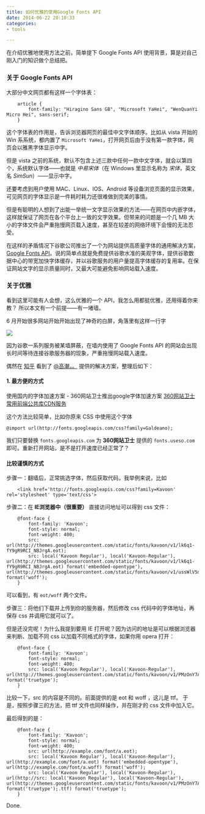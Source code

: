 ```yaml
---
title: 如何优雅的使用Google Fonts API
date: 2014-06-22 20:10:33
categories:
- tools

---
```


在介绍优雅地使用方法之前，简单提下 Google Fonts API 使用背景，算是对自己刚入门的知识做个总结把。

###  关于 Google Fonts API

大部分中文网页都有这样一个字体表：

```
	article {
		font-family: "Hiragino Sans GB", "Microsoft YaHei", "WenQuanYi Micro Hei", sans-serif;
	}
```

这个字体表的作用是，告诉浏览器网页的最佳中文字体顺序。比如从 vista 开始的 Win 系系统，都内置了 `Microsoft YaHei`，打开网页后由于没有第一款字体，网页会以雅黑字体显示中字。

但是 vista 之前的系统，默认不包含上述三款中任何一款中文字体，就会以第四个，系统默认字体——也就是 *中易宋体*（在 Windows 里显示名称为 *宋体*，英文名 *SimSun*）——显示中字。

还要考虑到用户使用 MAC、Linux、IOS、Android 等设备浏览页面的显示效果，可见网页的字体显示是一件耗时耗力还很难做到完美的事情。

但是有聪明的人想到了出能一举统一文字显示效果的方法——在网页中内嵌字体，这样就保证了网页在各个平台上一致的文字效果。但带来的问题是一个几 MB 大小的字体文件会严重拖慢网页载入速度，甚至在较差的网络环境下会慢的无法忍受。

在这样的矛盾情况下谷歌公司推出了一个为网站提供高质量字体的通用解决方案， [Google Fonts API](https://developers.google.com/fonts/)。说的简单点就是免费提供谷歌水准的美观字体，提供谷歌数据中心的带宽加快字体缓存，并以谷歌服务的用户量提高字体缓存的复用率。在保证网站文字的显示质量同时，又最大可能避免影响网站载入速度。

###  关于优雅

看到这里可能有人会想，这么优雅的一个 API，我怎么用都挺优雅，还用得着你来教？
所以本文有一个前提——有一堵墙。

6 月开始很多网站开始开始出现了神奇的白屏，角落里有这样一行字

![](googleapi.png)

因为谷歌一系列服务被某墙屏蔽，在墙内使用了 Google Fonts API 的网站会出现长时间等待连接谷歌服务器的现象，严重拖慢网站载入速度。

偶然在 [知乎](http://zhi.hu/V6zV) 看到了 [@高潮，。](http://www.zhihu.com/people/Pagecho) 提供的解决方案，整理后如下：

####  1. 最方便的方式
使用国内的字体加速方案 - 360网站卫士推出google字体加速方案
[360网站卫士常用前端公共库CDN服务](http://libs.useso.com/)

这个方法比较简单，比如你原来 CSS 中使用这个字体

```
@import url(http://fonts.googleapis.com/css?family=Galdeano);
```

我们只要替换 `fonts.googleapis.com` 为 **360网站卫士** 提供的 `fonts.useso.com` 即可。重新打开网站，是不是打开速度已经正常了？

####  比较谨慎的方式
步骤一：翻墙后，正常挑选字体，然后获取代码，我举例来说，比如

```
	<link href='http://fonts.googleapis.com/css?family=Kavoon' rel='stylesheet' type='text/css'>
```

步骤二：在 **IE浏览器中（很重要）** 直接访问地址可以得到 css 文件：

```
	@font-face {
		font-family: 'Kavoon';
		font-style: normal;
		font-weight: 400;
		src: url(http://themes.googleusercontent.com/static/fonts/kavoon/v1/lk6q1-fY9gR9RCI_NBJrgA.eot);
		src: local('Kavoon Regular'), local('Kavoon-Regular'), url(http://themes.googleusercontent.com/static/fonts/kavoon/v1/lk6q1-fY9gR9RCI_NBJrgA.eot) format('embedded-opentype'), url(http://themes.googleusercontent.com/static/fonts/kavoon/v1/ussWlV5djHtZoUnSGGeN3g.woff) format('woff');
	}
```
可以看到，有 `eot/woff` 两个文件。

步骤三：将他们下载并上传到你的服务器，然后修改 css 代码中的字体地址，再保存 css 并调用它就可以了。

但是还没完呢！为什么我提到要用 IE 打开呢？因为访问的地址是可以根据浏览器来判断、加载不同 css 以加载不同格式的字体，如果你用 opera 打开：

```
	@font-face {
		font-family: 'Kavoon';
		font-style: normal;
		font-weight: 400;
		src: local('Kavoon Regular'), local('Kavoon-Regular'), url(http://themes.googleusercontent.com/static/fonts/kavoon/v1/PMzOnY7AcdtckHTJS0S3dQ.ttf) format('truetype');
	}
```

比较一下，src 的内容是不同的。前面提供的是 eot 和 woff ，这儿是 ttf。
于是，按照步骤三的方法，把 ttf 文件也同样操作，并在刚才的 css 文件中加入它。

最后得到的是：

```
	@font-face {
		font-family: 'Kavoon';
		font-style: normal;
		font-weight: 400;
		src: url(http://example.com/font/a.eot);
		src: local('Kavoon Regular'), local('Kavoon-Regular'), url(http://example.com/font/a.eot) format('embedded-opentype'), url(http://example.com/font/a.woff) format('woff');
		src: local('Kavoon Regular'), local('Kavoon-Regular'), url(http://src: local('Kavoon Regular'), local('Kavoon-Regular'), url(http://themes.googleusercontent.com/static/fonts/kavoon/v1/PMzOnY7AcdtckHTJS0S3dQ.ttf) format('truetype');.ttf) format('truetype');
	}
```

Done.
